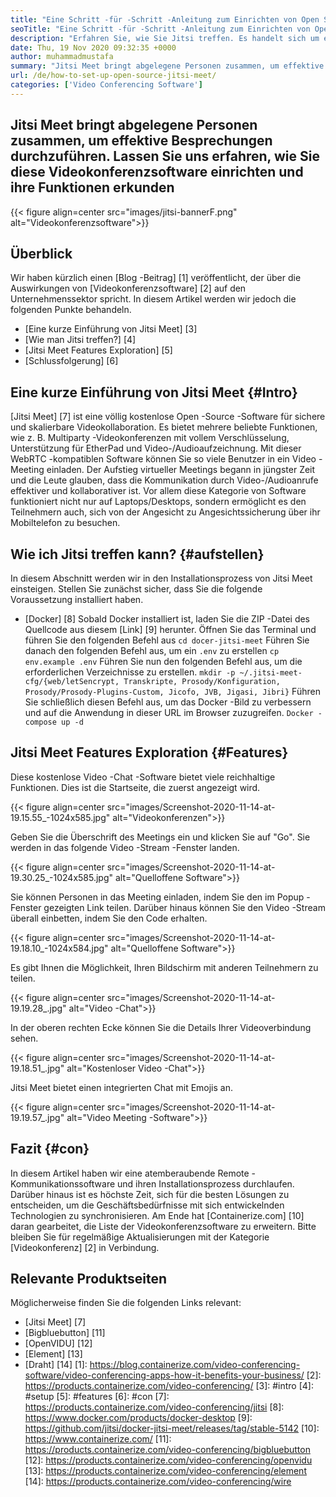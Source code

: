 ```yaml
---
title: "Eine Schritt -für -Schritt -Anleitung zum Einrichten von Open Source Jitsi Meet" 
seoTitle: "Eine Schritt -für -Schritt -Anleitung zum Einrichten von Open Source Jitsi Meet" 
description: "Erfahren Sie, wie Sie Jitsi treffen. Es handelt sich um eine Open -Source -Video -Konferenz -Software, die die Remote -Kommunikationsanforderungen entspricht, und bietet leistungsstarke Funktionen" 
date: Thu, 19 Nov 2020 09:32:35 +0000
author: muhammadmustafa
summary: "Jitsi Meet bringt abgelegene Personen zusammen, um effektive Besprechungen durchzuführen. Lassen Sie uns lernen, wie Sie diese Videokonferenzsoftware einrichten und ihre Funktionen erkunden" 
url: /de/how-to-set-up-open-source-jitsi-meet/
categories: ['Video Conferencing Software']
---
```


## Jitsi Meet bringt abgelegene Personen zusammen, um effektive Besprechungen durchzuführen. Lassen Sie uns erfahren, wie Sie diese Videokonferenzsoftware einrichten und ihre Funktionen erkunden

{{< figure align=center src="images/jitsi-bannerF.png" alt="Videokonferenzsoftware">}}


## Überblick
Wir haben kürzlich einen [Blog -Beitrag] [1] veröffentlicht, der über die Auswirkungen von [Videokonferenzsoftware] [2] auf den Unternehmenssektor spricht. In diesem Artikel werden wir jedoch die folgenden Punkte behandeln.
  * [Eine kurze Einführung von Jitsi Meet] [3]
  * [Wie man Jitsi treffen?] [4]
  * [Jitsi Meet Features Exploration] [5]
  * [Schlussfolgerung] [6]

## Eine kurze Einführung von Jitsi Meet {#Intro}
[Jitsi Meet] [7] ist eine völlig kostenlose Open -Source -Software für sichere und skalierbare Videokollaboration. Es bietet mehrere beliebte Funktionen, wie z. B. Multiparty -Videokonferenzen mit vollem Verschlüsselung, Unterstützung für EtherPad und Video-/Audioaufzeichnung. Mit dieser WebRTC -kompatiblen Software können Sie so viele Benutzer in ein Video -Meeting einladen.
Der Aufstieg virtueller Meetings begann in jüngster Zeit und die Leute glauben, dass die Kommunikation durch Video-/Audioanrufe effektiver und kollaborativer ist. Vor allem diese Kategorie von Software funktioniert nicht nur auf Laptops/Desktops, sondern ermöglicht es den Teilnehmern auch, sich von der Angesicht zu Angesichtssicherung über ihr Mobiltelefon zu besuchen.

## Wie ich Jitsi treffen kann? {#aufstellen}
In diesem Abschnitt werden wir in den Installationsprozess von Jitsi Meet einsteigen. Stellen Sie zunächst sicher, dass Sie die folgende Voraussetzung installiert haben.
  * [Docker] [8]
Sobald Docker installiert ist, laden Sie die ZIP -Datei des Quellcode aus diesem [Link] [9] herunter.
Öffnen Sie das Terminal und führen Sie den folgenden Befehl aus
`cd docer-jitsi-meet`
Führen Sie danach den folgenden Befehl aus, um ein `.env` zu erstellen
`cp env.example .env`
Führen Sie nun den folgenden Befehl aus, um die erforderlichen Verzeichnisse zu erstellen.
`mkdir -p ~/.jitsi-meet-cfg/{web/letSencrypt, Transkripte, Prosody/Konfiguration, Prosody/Prosody-Plugins-Custom, Jicofo, JVB, Jigasi, Jibri}`
Führen Sie schließlich diesen Befehl aus, um das Docker -Bild zu verbessern und auf die Anwendung in dieser URL im Browser zuzugreifen.
`Docker -compose up -d`

## Jitsi Meet Features Exploration {#Features}
Diese kostenlose Video -Chat -Software bietet viele reichhaltige Funktionen. Dies ist die Startseite, die zuerst angezeigt wird.

{{< figure align=center src="images/Screenshot-2020-11-14-at-19.15.55_-1024x585.jpg" alt="Videokonferenzen">}}

Geben Sie die Überschrift des Meetings ein und klicken Sie auf "Go". Sie werden in das folgende Video -Stream -Fenster landen.

{{< figure align=center src="images/Screenshot-2020-11-14-at-19.30.25_-1024x585.jpg" alt="Quelloffene Software">}}

Sie können Personen in das Meeting einladen, indem Sie den im Popup -Fenster gezeigten Link teilen. Darüber hinaus können Sie den Video -Stream überall einbetten, indem Sie den Code erhalten.

{{< figure align=center src="images/Screenshot-2020-11-14-at-19.18.10_-1024x584.jpg" alt="Quelloffene Software">}}

Es gibt Ihnen die Möglichkeit, Ihren Bildschirm mit anderen Teilnehmern zu teilen.

{{< figure align=center src="images/Screenshot-2020-11-14-at-19.19.28_.jpg" alt="Video -Chat">}}

In der oberen rechten Ecke können Sie die Details Ihrer Videoverbindung sehen.

{{< figure align=center src="images/Screenshot-2020-11-14-at-19.18.51_.jpg" alt="Kostenloser Video -Chat">}}

Jitsi Meet bietet einen integrierten Chat mit Emojis an.

{{< figure align=center src="images/Screenshot-2020-11-14-at-19.19.57_.jpg" alt="Video Meeting -Software">}}


## Fazit {#con}
In diesem Artikel haben wir eine atemberaubende Remote -Kommunikationssoftware und ihren Installationsprozess durchlaufen. Darüber hinaus ist es höchste Zeit, sich für die besten Lösungen zu entscheiden, um die Geschäftsbedürfnisse mit sich entwickelnden Technologien zu synchronisieren. Am Ende hat [Containerize.com] [10] daran gearbeitet, die Liste der Videokonferenzsoftware zu erweitern. Bitte bleiben Sie für regelmäßige Aktualisierungen mit der Kategorie [Videokonferenz] [2] in Verbindung.

## Relevante Produktseiten
Möglicherweise finden Sie die folgenden Links relevant:
  * [Jitsi Meet] [7]
  * [Bigbluebutton] [11]
  * [OpenVIDU] [12]
  * [Element] [13]
  * [Draht] [14]
[1]: https://blog.containerize.com/video-conferencing-software/video-conferencing-apps-how-it-benefits-your-business/
[2]: https://products.containerize.com/video-conferencing/
[3]: #intro
[4]: #setup
[5]: #features
[6]: #con
[7]: https://products.containerize.com/video-conferencing/jitsi
[8]: https://www.docker.com/products/docker-desktop
[9]: https://github.com/jitsi/docker-jitsi-meet/releases/tag/stable-5142
[10]: https://www.containerize.com/
[11]: https://products.containerize.com/video-conferencing/bigbluebutton
[12]: https://products.containerize.com/video-conferencing/openvidu
[13]: https://products.containerize.com/video-conferencing/element
[14]: https://products.containerize.com/video-conferencing/wire
